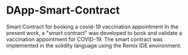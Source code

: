 # DApp-Smart-Contract
Smart Contract for booking a covid-19 vaccination appointment
In the present work, a "smart contract" was developed to book and validate a vaccination appointment for COVID-19. The smart contract was implemented in the solidity language using the Remix IDE environment.
